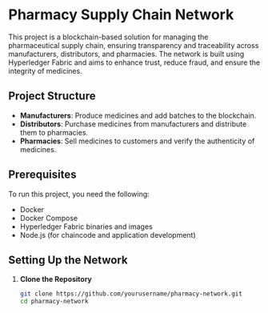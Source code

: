 # Pharmacy Supply Chain Network

This project is a blockchain-based solution for managing the pharmaceutical supply chain, ensuring transparency and traceability across manufacturers, distributors, and pharmacies. The network is built using Hyperledger Fabric and aims to enhance trust, reduce fraud, and ensure the integrity of medicines.

## Project Structure

- **Manufacturers**: Produce medicines and add batches to the blockchain.
- **Distributors**: Purchase medicines from manufacturers and distribute them to pharmacies.
- **Pharmacies**: Sell medicines to customers and verify the authenticity of medicines.

## Prerequisites

To run this project, you need the following:

- Docker
- Docker Compose
- Hyperledger Fabric binaries and images
- Node.js (for chaincode and application development)

## Setting Up the Network

1. **Clone the Repository**

   ```bash
   git clone https://github.com/yourusername/pharmacy-network.git
   cd pharmacy-network
